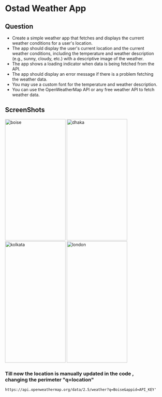# Ostad Weather App

## Question

- Create a simple weather app that fetches and displays the current weather conditions for a user's location.
- The app should display the user's current location and the current weather conditions, including the temperature and weather description (e.g., sunny, cloudy, etc.) with a descriptive image of the weather.
- The app shows a loading indicator when data is being fetched from the API.
- The app should display an error message if there is a problem fetching the weather data.
- You may use a custom font for the temperature and weather description.
- You can use the OpenWeatherMap API or any free weather API to fetch weather data.


## ScreenShots

<img src="https://github.com/musfique113/Flutter_Practice/assets/53111065/7d774cf3-109c-480c-966b-a38742f9a73e" alt="boise" height="400" width="200">

<img src="https://github.com/musfique113/Flutter_Practice/assets/53111065/496555d8-1cf9-4034-bf88-c3217c359ff4" alt="dhaka" height="400" width="200">

<img src="https://github.com/musfique113/Flutter_Practice/assets/53111065/428a247b-6ce0-4ad6-8ef5-5807a0b41a56" alt="kolkata" height="400" width="200">

<img src="https://github.com/musfique113/Flutter_Practice/assets/53111065/86f19d07-3baf-4b74-90c1-e4cba1bde3bd" alt="london" height="400" width="200">

### Till now the location is manually updated in the code , changing the perimeter "q=location"
``
https://api.openweathermap.org/data/2.5/weather?q=Boise&appid=API_KEY'
``